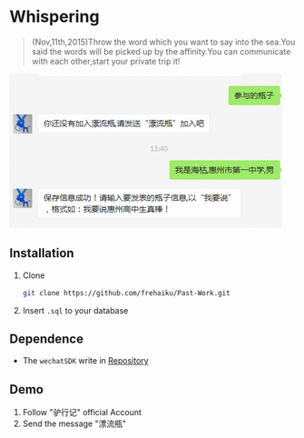 # Whispering

> (Nov,11th,2015)Throw the word which you want to say into the sea.You said the words will be picked up by the affinity.You can communicate with each other,start your private trip it!

![image](guide.gif "展示图")

## Installation

1. Clone

    ```bash
   git clone https://github.com/frehaiku/Past-Work.git
    ```
    
2. Insert `.sql` to your database

## Dependence

- The `wechatSDK` write in [Repository](https://github.com/frehaiku/wechatAPI)

## Demo

1. Follow "驴行记" official Account
2. Send the message "漂流瓶"